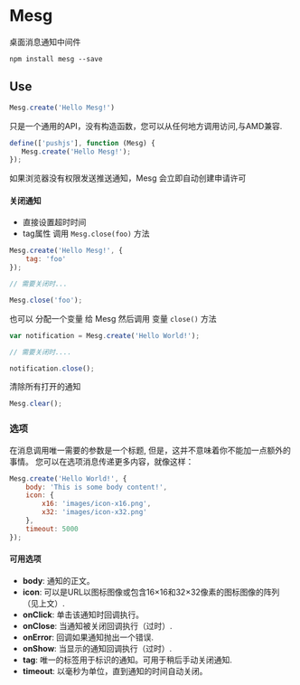 # Mesg 

桌面消息通知中间件


```
npm install mesg --save
```

## Use

```javascript
Mesg.create('Hello Mesg!')
```

只是一个通用的API，没有构造函数，您可以从任何地方调用访问,与AMD兼容.

```javascript
define(['pushjs'], function (Mesg) {
   Mesg.create('Hello Mesg!');
});
```

如果浏览器没有权限发送推送通知，Mesg 会立即自动创建申请许可

#### 关闭通知
 
- 直接设置超时时间
- tag属性 调用 `Mesg.close(foo)` 方法

```javascript
Mesg.create('Hello Mesg!', {
    tag: 'foo'
});

// 需要关闭时...

Mesg.close('foo');
```

也可以 分配一个变量 给 Mesg  然后调用 变量 `close()` 方法

```javascript
var notification = Mesg.create('Hello World!');

// 需要关闭时....

notification.close();
```

清除所有打开的通知

```javascript
Mesg.clear();
```

### 选项 

在消息调用唯一需要的参数是一个标题,
但是，这并不意味着你不能加一点额外的事情。
您可以在选项消息传递更多内容，就像这样：

```javascript
Mesg.create('Hello World!', {
    body: 'This is some body content!',
    icon: {
        x16: 'images/icon-x16.png',
        x32: 'images/icon-x32.png'
    },
    timeout: 5000
});
```

#### 可用选项 

* __body__: 通知的正文。
* __icon__: 可以是URL以图标图像或包含16×16和32×32像素的图标图像的阵列（见上文）.
* __onClick__: 单击该通知时回调执行。
* __onClose__: 当通知被关闭回调执行（过时）.
* __onError__: 回调如果通知抛出一个错误.
* __onShow__: 当显示的通知回调执行（过时）.
* __tag__: 唯一的标签用于标识的通知。可用于稍后手动关闭通知.
* __timeout__: 以毫秒为单位，直到通知的时间自动关闭。

